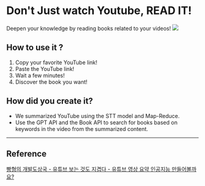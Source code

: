 
# Don't Just watch Youtube, READ IT! 
Deepen your knowledge by reading books related to your videos! 
![](https://i.imgur.com/vInRAva.png)









## How to use it ? 
1. Copy your favorite YouTube link!
2. Paste the YouTube link! 
3. Wait a few minutes!
4. Discover the book you want!







## How did you create it? 
- We summarized YouTube using the STT model and Map-Reduce. 
- Use the GPT API and the Book API to search for books based on keywords in the video from the summarized content. 









- - -
## Reference 
[빵형의 개발도상국 - 유튜브 보는 것도 지겹다 - 유튜브 영상 요약 인공지능 만들어볼까요?](https://www.youtube.com/watch?v=g77Ob5_hPKE)
